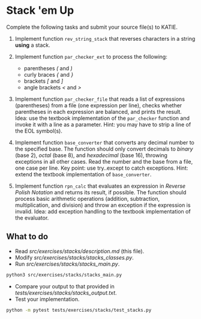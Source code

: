 # Stack 'em Up

Complete the following tasks and submit your source file(s) to KATIE.

1. Implement function `rev_string_stack` that reverses characters in a string **using** a stack.

1. Implement function `par_checker_ext` to process the following:

   - parentheses _(_ and _)_
   - curly braces _{_ and _}_
   - brackets _[_ and _]_
   - angle brackets _<_ and _>_

1. Implement function `par_checker_file` that reads a list of expressions (parentheses) from a file (one expression per line), checks whether parentheses in each expression are balanced, and prints the result. Idea: use the textbook implementation of the `par_checker` function and invoke it with a line as a parameter. Hint: you may have to strip a line of the EOL symbol(s).

1. Implement function `base_converter` that converts any decimal number to the specified base. The function should only convert decimals to _binary_ (base 2), _octal_ (base 8), and _hexadecimal_ (base 16), throwing exceptions in all other cases. Read the number and the base from a file, one case per line. Key point: use try..except to catch exceptions. Hint: extend the textbook implementation of `base_converter`.

1. Implement function `rpn_calc` that evaluates an expression in _Reverse Polish Notation_ and returns its result, if possible. The function should process basic arithmetic operations (addition, subtraction, multiplication, and division) and throw an exception if the expression is invalid. Idea: add exception handling to the textbook implementation of the evaluator.

## What to do

- Read _src/exercises/stacks/description.md_ (this file).
- Modify _src/exercises/stacks/stacks_classes.py_.
- Run _src/exercises/stacks/stacks_main.py_.

```bash
python3 src/exercises/stacks/stacks_main.py
```

- Compare your output to that provided in _tests/exercises/stacks/stacks_output.txt_.
- Test your implementation.

```bash
python -m pytest tests/exercises/stacks/test_stacks.py
```
